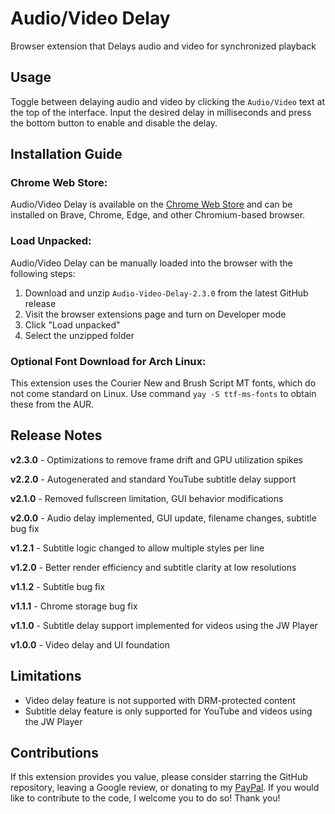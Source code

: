 # Audio/Video Delay

Browser extension that Delays audio and video for synchronized playback

## Usage
Toggle between delaying audio and video by clicking the `Audio/Video` text at the top of the interface. Input the desired delay in milliseconds and press the bottom button to enable and disable the delay.

## Installation Guide

### Chrome Web Store:
Audio/Video Delay is available on the [Chrome Web Store](https://chromewebstore.google.com/detail/audiovideo-delay/oefgkbcfnbncpbociajoehcnnmmipjmo) and can be installed on Brave, Chrome, Edge, and other Chromium-based browser.

### Load Unpacked:
Audio/Video Delay can be manually loaded into the browser with the following steps:
1. Download and unzip `Audio-Video-Delay-2.3.0` from the latest GitHub release
2. Visit the browser extensions page and turn on Developer mode
3. Click "Load unpacked"
4. Select the unzipped folder

### Optional Font Download for Arch Linux:
This extension uses the Courier New and Brush Script MT fonts, which do not come standard on Linux. Use command `yay -S ttf-ms-fonts` to obtain these from the AUR.

## Release Notes

**v2.3.0** - Optimizations to remove frame drift and GPU utilization spikes

**v2.2.0** - Autogenerated and standard YouTube subtitle delay support

**v2.1.0** - Removed fullscreen limitation, GUI behavior modifications

**v2.0.0** - Audio delay implemented, GUI update, filename changes, subtitle bug fix

**v1.2.1** - Subtitle logic changed to allow multiple styles per line

**v1.2.0** - Better render efficiency and subtitle clarity at low resolutions

**v1.1.2** - Subtitle bug fix

**v1.1.1** - Chrome storage bug fix

**v1.1.0** - Subtitle delay support implemented for videos using the JW Player

**v1.0.0** - Video delay and UI foundation

## Limitations

- Video delay feature is not supported with DRM-protected content
- Subtitle delay feature is only supported for YouTube and videos using the JW Player

## Contributions

If this extension provides you value, please consider starring the GitHub repository, leaving a Google review, or donating to my [PayPal](https://paypal.me/paypalcpb). If you would like to contribute to the code, I welcome you to do so! Thank you!
